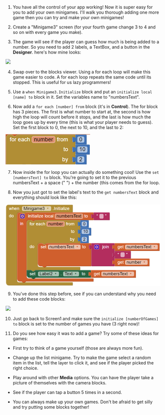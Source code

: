1. You have all the control of 
your app working! Now it is super easy for you to add your own minigames. I'll walk you thorough adding one more game then you can try and make your own minigames! 
 
2. Create a "Minigame3" screen (for your fourth game change 3 to 4 and so on with every game you make).

3. The game will see if the player can guess how much is being added to a number. So you need to add 2 labels, a TextBox, and a button in the **Designer**. here's how mine looks:

 ![](/assets/lastminigame.png)

4. Swap over to the blocks viewer. Using a for each loop will make this game easier to code. A for each loop repeats the same code until its stopped. This is useful for us lazy programmers! 

5. Use a `when Minigame3.Initialize` block and put an `initialize local [name] to` block in it. Set the variables name to "numbersText".

6. Now add a `for each [number] from` block (it's in **Control**). The for block has 3 pieces. The first is what number to start at, the second is how high the loop will count before it stops, and the last is how much the loop goes up by every time (this is what your player needs to guess). Set the first block to 0, the next to 10, and the last to 2:

  ![](/assets/forloop.png)

7. Now inside the for loop you can actually do something cool! Use the `set [numbersText] to` block. You're going to set it to the previous numbersText + a space (" ") + the number (this comes from the for loop. 

8. Now you just got to set the label's text to the `get numbersText` block and everything should look like this:

 ![](/assets/finishedforloop.png)

9. You've done this step before, see if you can understand why you need to add these code blocks:

  ![](/assets/finalminigamewinorlose.png)

10. Just go back to Screen1 and make sure the `initialize [numberOfGames] to` block is set to the number of games you have (3 right now)! 

11. Do you see how easy it was to add a game? Try some of these ideas for games:
  
  * First try to think of a game yourself (those are always more fun).
  
  * Change up the list minigame. Try to make the game select a random item in the list, tell the layer to click it, and see if the player picked the right choice.
  
  * Play around with other **Media** options. You can have the player take a picture of themselves with the camera blocks.
  
  * See if the player can tap a button 5 times in a second.
  
  * You can always make up your own games. Don't be afraid to get silly and try putting some blocks together!



  